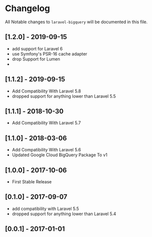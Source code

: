 # Changelog

All Notable changes to `laravel-bigquery` will be documented in this file.
## [1.2.0] - 2019-09-15
- add support for Laravel 6
- use Symfony's PSR-16 cache adapter
- drop Support for Lumen
- 

## [1.1.2] - 2019-09-15
 - Add Compatibility With Laravel 5.8
 - dropped support for anything lower than Laravel 5.5

## [1.1.1] - 2018-10-30
 - Add Compatibility With Laravel 5.7

## [1.1.0] - 2018-03-06
 - Add Compatibility With Laravel 5.6
 - Updated Google Cloud BigQuery Package To v1

## [1.0.0] - 2017-10-06
 - First Stable Release

## [0.1.0] - 2017-09-07
 - add compatibility with Laravel 5.5
 - dropped support for anything lower than Laravel 5.4

## [0.0.1] - 2017-01-01
